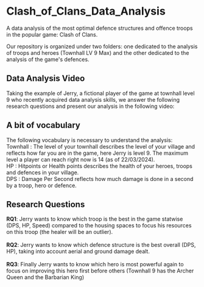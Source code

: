 # Clash_of_Clans_Data_Analysis
A data analysis of the most optimal defence structures and offence troops in the popular game: Clash of Clans.

Our repository is organized under two folders: one dedicated to the analysis of troops and heroes (Townhall LV 9 Max) and the other dedicated to the analysis of the game's defences.

## Data Analysis Video

Taking the example of Jerry, a fictional player of the game at townhall level 9 who recently acquired data analysis skills, we answer the following research questions and present our analysis in the following video: 

## A bit of vocabulary

The following vocabulary is necessary to understand the analysis: <br>
Townhall : The level of your townhall describes the level of your village and reflects how far you are in the game, here Jerry is level 9. The maximum level a player can reach right now is 14 (as of 22/03/2024). <br>
HP : Hitpoints or Health points describes the health of your heroes, troops and defences in your village. <br>
DPS : Damage Per Second reflects how much damage is done in a second by a troop, hero or defence. <br>

## Research Questions

**RQ1**: Jerry wants to know which troop is the best in the game statwise (DPS, HP, Speed) compared to the housing spaces to focus his resources on this troop (the healer will be an outlier). <br>
<br>
**RQ2**: Jerry wants to know which defence structure is the best overall (DPS, HP), taking into account aerial and ground damage dealt. <br>
<br>
**RQ3**: Finally Jerry wants to know which hero is most powerful again to focus on improving this hero first before others (Townhall 9 has the Archer Queen and the Barbarian King)
